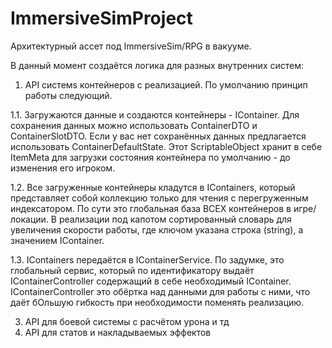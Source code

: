 # ImmersiveSimProject
Архитектурный ассет под ImmersiveSim/RPG в вакууме.

В данный момент создаётся логика для разных внутренних систем:
1. API cистемs контейнеров с реализацией.
По умолчанию принцип работы следующий.

  1.1. Загружаются данные и создаются контейнеры - IContainer. Для сохранения данных можно использовать ContainerDTO и ContainerSlotDTO. Если у вас нет сохранённых данных предлагается использовать СontainerDefaultState. Этот ScriptableObject хранит в себе ItemMeta для загрузки состояния контейнера по умолчанию - до изменения его игроком.
  
  1.2. Все загруженные контейнеры кладутся в IContainers, который представляет собой коллекцию только для чтения с перегруженным индексатором. По сути это глобальная база ВСЕХ контейнеров в игре/локации. В реализации под капотом сортированный словарь для увеличения скорости работы, где ключом указана строка (string), а значением IContainer.
  
  1.3. IContainers передаётся в IContainerService. По задумке, это глобальный сервис, который по идентификатору выдаёт IContainerController содержащий в себе необходимый IContainer. IContainerController это обёртка над данными для работы с ними, что даёт бОльшую гибкость при необходимости поменять реализацию.
   
3. API для боевой системы с расчётом урона и тд
4. API для статов и накладываемых эффектов
